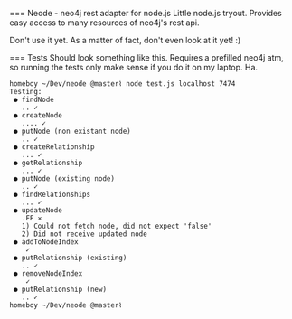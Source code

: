 === Neode - neo4j rest adapter for node.js
Little node.js tryout. Provides easy access to many
resources of neo4j's rest api.

Don't use it yet. As a matter of fact, don't even look at
it yet! :)

=== Tests
Should look something like this. Requires a prefilled
neo4j atm, so running the tests only make sense if you
do it on my laptop. Ha.

    homeboy ~/Dev/neode @master⌇ node test.js localhost 7474
    Testing:
     ● findNode
       .. ✓
     ● createNode
       .... ✓
     ● putNode (non existant node)
       .. ✓
     ● createRelationship
       ... ✓
     ● getRelationship
       ... ✓
     ● putNode (existing node)
       .. ✓
     ● findRelationships
       ... ✓
     ● updateNode
       .FF ✕
       1) Could not fetch node, did not expect 'false'
       2) Did not receive updated node
     ● addToNodeIndex
        ✓
     ● putRelationship (existing)
       .. ✓
     ● removeNodeIndex
        ✓
     ● putRelationship (new)
       .. ✓
    homeboy ~/Dev/neode @master⌇ 

